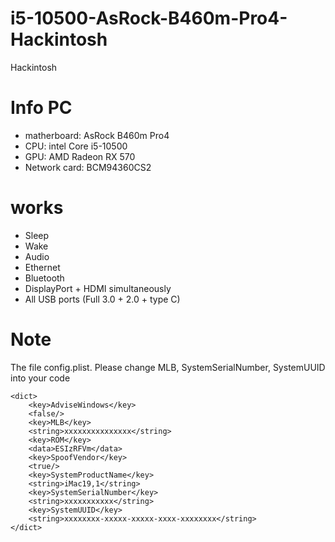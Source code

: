 # i5-10500-AsRock-B460m-Pro4-Hackintosh
Hackintosh
# Info PC
* matherboard: AsRock B460m Pro4
* CPU: intel Core i5-10500
* GPU: AMD Radeon RX 570
* Network card: BCM94360CS2
# works
- Sleep
- Wake
- Audio
- Ethernet
- Bluetooth
- DisplayPort + HDMI simultaneously
- All USB ports (Full 3.0 + 2.0 + type C)
# Note

The file config.plist. Please change MLB, SystemSerialNumber, SystemUUID into your code

```
<dict>
    <key>AdviseWindows</key>
    <false/>
    <key>MLB</key>
    <string>xxxxxxxxxxxxxxx</string>
    <key>ROM</key>
    <data>ESIzRFVm</data>
    <key>SpoofVendor</key>
    <true/>
    <key>SystemProductName</key>
    <string>iMac19,1</string>
    <key>SystemSerialNumber</key>
    <string>xxxxxxxxxxx</string>
    <key>SystemUUID</key>
    <string>xxxxxxxx-xxxxx-xxxxx-xxxx-xxxxxxxx</string>
</dict>
```
